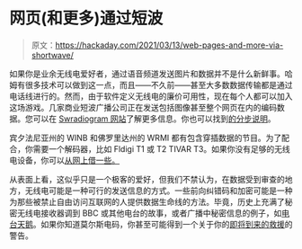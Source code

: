 # 网页(和更多)通过短波

> 原文：<https://hackaday.com/2021/03/13/web-pages-and-more-via-shortwave/>

如果你是业余无线电爱好者，通过语音频道发送图片和数据并不是什么新鲜事。哈姆有很多技术可以做到这一点，而且——不久前——甚至大多数数据传输都是通过电话线进行的。然而，由于软件定义无线电的廉价可用性，现在每个人都可以加入这场游戏。几家商业短波广播公司正在发送包括图像甚至整个网页在内的编码数据。您可以在 [Swradiogram 网站](https://swradiogram.net)了解更多信息。你也可以找到[的分步说明](https://wiki.radioreference.com/index.php/Shortwave_Radiogram_Gateway)。

宾夕法尼亚州的 WINB 和佛罗里达州的 WRMI 都有包含穿插数据的节目。为了配合，你需要一个解码器，比如 Fldigi T1 或 T2 TIVAR T3。如果你没有足够的无线电设备，你可以[从网上借一些。](http://www.websdr.org)

从表面上看，这似乎只是一个极客的爱好，但我们不禁认为，在数据受到审查的地方，无线电可能是一种可行的发送信息的方式。一些前向纠错码和加密可能是一种为那些被禁止自由访问互联网的人提供数据生命线的方法。毕竟，历史上充满了秘密无线电接收器调到 BBC 或其他电台的故事，或者广播中秘密信息的例子，如[电台天鹅](https://hackaday.com/2015/11/23/swans-pigs-and-the-cia-an-unlikely-radio-story/)。如果你知道莫尔斯电码，你甚至可能得到一个关于你的[即将到来的救援](https://hackaday.com/2018/04/13/another-reason-to-learn-morse-code-kidnapping/)的警告。